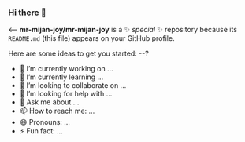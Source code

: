 ### Hi there 👋


<-- **mr-mijan-joy/mr-mijan-joy** is a ✨ _special_ ✨ repository because its `README.md` (this file) appears on your GitHub profile.

Here are some ideas to get you started: --?

- 🔭 I’m currently working on ...
- 🌱 I’m currently learning ...
- 👯 I’m looking to collaborate on ...
- 🤔 I’m looking for help with ...
- 💬 Ask me about ...
- 📫 How to reach me: ...
- 😄 Pronouns: ...
- ⚡ Fun fact: ...

